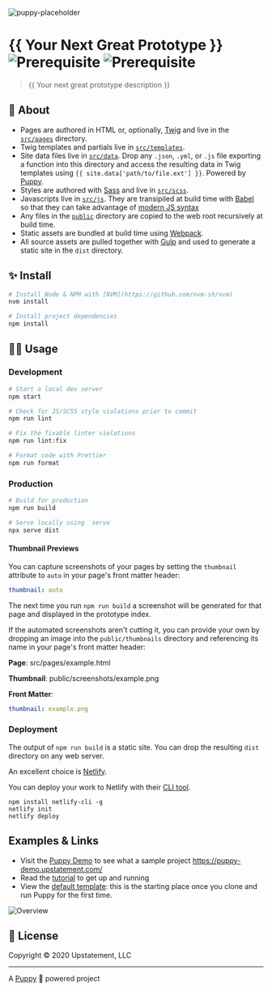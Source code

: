 ![puppy-placeholder](https://user-images.githubusercontent.com/1298086/77470457-14ad5c00-6de7-11ea-9ab7-4c8f092657e7.png)

# {{ Your Next Great Prototype }} ![Prerequisite](https://img.shields.io/badge/node-10.13.0-blue.svg) ![Prerequisite](https://img.shields.io/badge/npm-6.4.1-blue.svg)

> {{ Your next great prototype description }}

## 📜 About

- Pages are authored in HTML or, optionally, [Twig](https://github.com/twigjs/twig.js/wiki) and live in the [`src/pages`](src/pages) directory.
- Twig templates and partials live in [`src/templates`](src/templates).
- Site data files live in [`src/data`](src/data). Drop any `.json`, `.yml`, or `.js` file exporting a function into this directory and access the resulting data in Twig templates using `{{ site.data['path/to/file.ext'] }}`. Powered by [Puppy](https://www.npmjs.com/package/@upstatement/puppy).
- Styles are authored with [Sass](https://sass-lang.com/) and live in [`src/scss`](src/scss).
- Javascripts live in [`src/js`](src/js). They are transipiled at build time with [Babel](https://babeljs.io/) so that they can take advantage of [modern JS syntax](https://babeljs.io/docs/en/learn)
- Any files in the [`public`](public) directory are copied to the web root recursively at build time.
- Static assets are bundled at build time using [Webpack](https://webpack.js.org/).
- All source assets are pulled together with [Gulp](https://gulpjs.com/) and used to generate a static site in the `dist` directory.

## ✨ Install

```sh
# Install Node & NPM with [NVM](https://github.com/nvm-sh/nvm)
nvm install

# Install project dependencies
npm install
```

## 👩‍💻 Usage

### Development

```sh
# Start a local dev server
npm start

# Check for JS/SCSS style violations prior to commit
npm run lint

# Fix the fixable linter violations
npm run lint:fix

# Format code with Prettier
npm run format
```

### Production

```sh
# Build for production
npm run build

# Serve locally using `serve`
npx serve dist
```

#### Thumbnail Previews

You can capture screenshots of your pages by setting the `thumbnail` attribute to `auto` in your page's front matter header:

```yml
thumbnail: auto
```

The next time you run `npm run build` a screenshot will be generated for that page and displayed in the prototype index.

If the automated screenshots aren't cutting it, you can provide your own by dropping an image into the `public/thumbnails` directory and referencing its name in your page's front matter header:

**Page**: src/pages/example.html

**Thumbnail**: public/screenshots/example.png

**Front Matter**:

```yml
thumbnail: example.png
```

### Deployment

The output of `npm run build` is a static site. You can drop the resulting `dist` directory on any web server.

An excellent choice is [Netlify](https://www.netlify.com/).

You can deploy your work to Netlify with their [CLI tool](https://github.com/netlify/cli).

```
npm install netlify-cli -g
netlify init
netlify deploy
```

## Examples & Links

* Visit the [Puppy Demo](https://puppy-demo.upstatement.com/) to see what a sample project https://puppy-demo.upstatement.com/
* Read the [tutorial](https://puppy-template.upstatement.com/tutorial.html) to get up and running
* View the [default template](https://puppy-template.upstatement.com/): this is the starting place once you clone and run Puppy for the first time.

![Overview](https://user-images.githubusercontent.com/1298086/85171525-2b741b00-b23d-11ea-9542-0d223cd0ef2d.png)


## 📝 License

Copyright &copy; 2020 Upstatement, LLC

---

A [Puppy](https://github.com/Upstatement/puppy) 🐶 powered project
